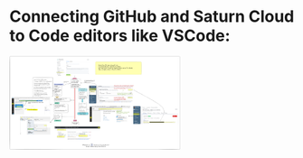 #  Connecting GitHub and Saturn Cloud to Code editors like VSCode:


<img src ="MLZoomcamp_SSH_x1.png" width = 60%>
